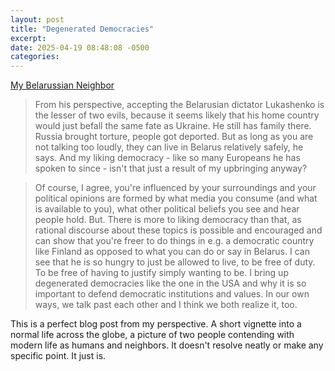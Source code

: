 ```yaml
---
layout: post
title: "Degenerated Democracies"
excerpt: 
date: 2025-04-19 08:48:08 -0500
categories: 
---
```


[My Belarussian Neighbor](https://blog.martin-haehnel.de/2025/04/19/belarussian-neighbor/)

> From his perspective, accepting the Belarusian dictator Lukashenko is the lesser of two evils, because it seems likely that his home country would just befall the same fate as Ukraine. He still has family there. Russia brought torture, people got deported. But as long as you are not talking too loudly, they can live in Belarus relatively safely, he says. And my liking democracy - like so many Europeans he has spoken to since - isn't that just a result of my upbringing anyway?

> Of course, I agree, you're influenced by your surroundings and your political opinions are formed by what media you consume (and what is available to you), what other political beliefs you see and hear people hold. But. There is more to liking democracy than that, as rational discourse about these topics is possible and encouraged and can show that you're freer to do things in e.g. a democratic country like Finland as opposed to what you can do or say in Belarus. I can see that he is so hungry to just be allowed to live, to be free of duty. To be free of having to justify simply wanting to be. I bring up degenerated democracies like the one in the USA and why it is so important to defend democratic institutions and values. In our own ways, we talk past each other and I think we both realize it, too.

This is a perfect blog post from my perspective. A short vignette into a normal life across the globe, a picture of two people contending with modern life as humans and neighbors. It doesn't resolve neatly or make any specific point. It just is.
